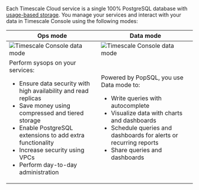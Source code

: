 Each Timescale Cloud  service is a single 100% PostgreSQL database with [usage-based storage][how-plans-work]. You
manage your services and interact with your data in Timescale Console using the following modes:

<table class="tg"><thead>
  <tr>
    <th align="center" >Ops mode</th>
    <th align="center">Data mode</th>
  </tr></thead>
<tbody>
  <tr>
    <td >
    <img class="main-content__illustration"
    src="https://assets.timescale.com/docs/images/ops-mode-overview.png"
    alt="Timescale Console data mode"/>
</td>
    <td >
    <img class="main-content__illustration"
    src="https://assets.timescale.com/docs/images/data-mode-overview.png"
    alt="Timescale Console data mode"/>
</td>

  </tr>
  <tr>
    <td >
Perform sysops on your services:
<ul>
<li>Ensure data security with high availability and read replicas</li>
<li>Save money using compressed and tiered storage</li>
<li>Enable PostgreSQL extensions to add extra functionality</li>
<li>Increase security using VPCs </li>
<li>Perform day-to-day administration</li> 
</ul>
</td>
    <td >
Powered by PopSQL, you use Data mode to:
<ul>
<li>Write queries with autocomplete</li> 
<li>Visualize data with charts and dashboards</li> 
<li>Schedule queries and dashboards for alerts or recurring reports</li> 
<li>Share queries and dashboards</li>
</ul>
</td>
  </tr>
</tbody>
</table>

[how-plans-work]: /about/:currentVersion:/pricing-and-account-management/#how-plans-work
